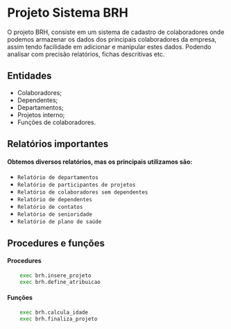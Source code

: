
# Projeto Sistema BRH

O projeto BRH, consiste em um sistema de cadastro de colaboradores onde podemos armazenar os dados 
dos principais colaboradores da empresa, assim tendo facilidade em adicionar e manipular estes dados.
Podendo analisar com precisão relatórios, fichas descritivas etc.


## Entidades

- Colaboradores;
- Dependentes;
- Departamentos;
- Projetos interno;
- Funções de colaboradores.

## Relatórios importantes


#### Obtemos diversos relatórios, mas os principais utilizamos são: 
 - `Relatório de departamentos` 
 - `Relatório de participantes de projetos`
 - `Relatório de colaboradores sem dependentes`
 - `Relatório de dependentes`
 - `Relatório de contatos`
 - `Relatório de senioridade`
 - `Relatório de plano de saúde`

## Procedures e funções

#### Procedures

```bash
  	exec brh.insere_projeto
  	exec brh.define_atribuicao
```

#### Funções
```bash
	exec brh.calcula_idade
	exec brh.finaliza_projeto
```



